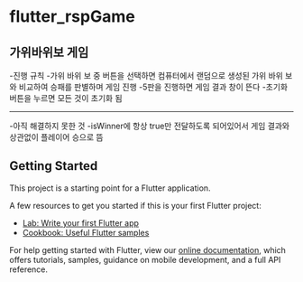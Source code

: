 # flutter_rspGame
## 가위바위보 게임

-진행 규칙
  -가위 바위 보 중 버튼을 선택하면 컴퓨터에서 랜덤으로 생성된 가위 바위 보와 비교하여 승패를 판별하며 게임 진행
  -5판을 진행하면 게임 결과 창이 뜬다
  -초기화 버튼을 누르면 모든 것이 초기화 됨
 
 -------------------------
 
 -아직 해결하지 못한 것
  -isWinner에 항상 true만 전달하도록 되어있어서 게임 결과와 상관없이 플레이어 승으로 뜸


## Getting Started

This project is a starting point for a Flutter application.

A few resources to get you started if this is your first Flutter project:

- [Lab: Write your first Flutter app](https://flutter.dev/docs/get-started/codelab)
- [Cookbook: Useful Flutter samples](https://flutter.dev/docs/cookbook)

For help getting started with Flutter, view our
[online documentation](https://flutter.dev/docs), which offers tutorials,
samples, guidance on mobile development, and a full API reference.
